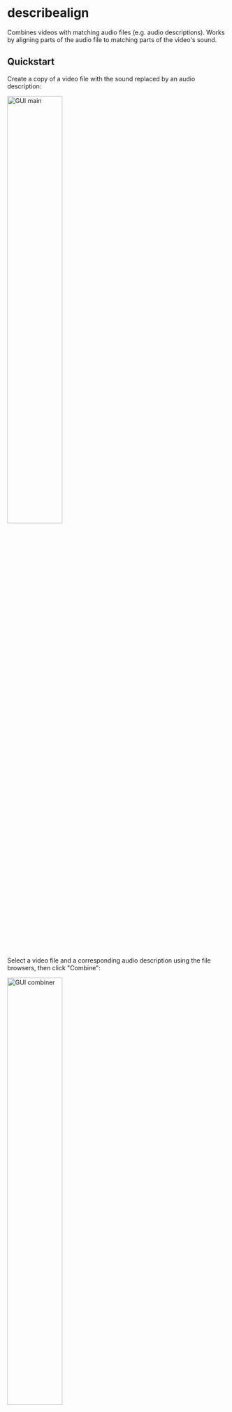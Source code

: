 # describealign
Combines videos with matching audio files (e.g. audio descriptions). Works by aligning parts of the audio file to matching parts of the video's sound.


## Quickstart

Create a copy of a video file with the sound replaced by an audio description:

<img src="https://github.com/julbean/describealign/blob/main/readme_media/describealign_gui_main.PNG" alt="GUI main" align="middle" width="50%"/>

Select a video file and a corresponding audio description using the file browsers, then click "Combine":

<img src="https://github.com/julbean/describealign/blob/main/readme_media/describealign_gui_combiner.PNG" alt="GUI combiner" align="middle" width="50%"/>

The combined media is saved in the folder "videos_with_ad" placed in the directory describealign was run in. The directory that combined media files are saved in can be changed in "Settings":

<img src="https://github.com/julbean/describealign/blob/main/readme_media/describealign_gui_settings.PNG" alt="GUI combiner" align="middle" width="50%"/>

Note: media longer than an hour should only be processed on computers with at least 16 GB of RAM.


## Installation

### package method

This script is compatible with Python versions 3.8 and up. Versions before that won't work (it relies on a recent update to Scipy's linprog).  On Intel-CPU Macs specifically, Python must be one of 3.8, 3.9, or 3.10, as 3.11 and up are not supported by PySide2, which is needed for the Mac GUI.  Non-Intel Macs will need to use the binary.

describealign is available with pip:
```bash
pip install describealign
```
Note: You may need to add the folder Python's pip.exe is in to your system path. It might be something like: "C:/Users/User/AppData/Local/Programs/Python/Python310/Scripts" Don't forget to restart command prompt after updating the PATH!

The GUI can then be opened from console/command prompt in any directory with:
```bash
describealign
```
Note: You may need to add the folder Python's compiled scripts (e.g. describealign.exe) are kept in to your system path. It may be a different folder than pip's, like AppData/Roaming instead of AppData/Local.

### script method

Alternatively, the python script (describealign.py) can be downloaded from here and run directly (with Python 3.8+ on Windows/Linux or 3.8-3.10 on Intel-CPU Mac) after installing the dependencies manually (requirements.txt):
```bash
pip install -r requirements.txt
python3 describealign.py
```

### binary method

The binary methods don't require installing python or messing about with PATH.

Windows and Mac users can instead download and unzip the [latest release](https://github.com/julbean/describealign/releases/latest), then double click on describealign.exe to open the GUI.

Note for Mac binary users: To open the binary, you'll need to ctrl+click (or right click) on the binary, then click "Open" and then click "Open" again in the window that pops up.  This minor annoyance is a result of my unwillingness to pay Apple $100 a year.

### updating

When new versions are released, the pip package can be updated with:
```bash
pip install describealign --upgrade
```

Note: users with multiple python versions may need to use pip3 rather than pip.


## Testing Installation

The installation can be tested on a clip from the 1929 comedy short [Ask Dad](https://archive.org/details/ask_dad), with the first part of an [audio description](https://archive.org/details/MoviesForTheBlind01-askDad) provided by Valerie H. in her podcast [Movies For the Blind.](https://moviesfortheblind.com/) Download the trimmed versions from the test_media folder in this repository, then select them in the GUI:

<img src="https://github.com/julbean/describealign/blob/main/readme_media/describealign_gui_main_filled.PNG" alt="GUI main filled" align="middle" width="50%"/>

This produces two outputs, a new video file "videos_with_ad/ad_ask_dad_trimmed.mp4" and a plot in alignment_plots:

<img src="https://github.com/julbean/describealign/blob/main/readme_media/ask_dad_trimmed.png" alt="Ask Dad Trimmed Alignment" align="middle" width="50%"/>

The plot shows the audio description was already aligned with the video apart from a fixed offset of 199 seconds, which means Valerie starts describing Ask Dad 199 seconds into the episode. The y-scale is so zoomed in that the sub-second dithering of tokens (used to fine-tune alignment) is visible as blue streaks.

If the full video (22 minutes) and audio description (27 minutes) are used instead, describealign runs in about 90 seconds, using up about 3 GB of RAM, and we get the following plot:

<img src="https://github.com/julbean/describealign/blob/main/readme_media/ask_dad.png" alt="Ask Dad Alignment" align="middle" width="50%"/>

This plot shows a number of small pauses in the audio description starting around 10 minutes in, which add up to a total offset of 30 seconds by the end of the video. The jump discontinuities have been smoothed out by stretching the video. The plot also shows which segments of audio would be replaced if --stretch_audio were used. All of the audio would be replaced except for a segment around the 9 minute mark in which the video's original audio would be kept, as the replacement audio would have been too noticably distorted (i.e. more than 10% stretched).

A text version of each plot is saved alongside each image:

```
Main changes needed to video to align it to audio input:
Start Offset: 199.06 seconds
Median Rate Change: 0.00%
Rate change of    0.0% from  0:00:00.00 to  0:09:08.64 aligning with audio from  0:03:19.06 to  0:12:27.67
Rate change of   11.0% from  0:09:08.64 to  0:10:07.34 aligning with audio from  0:12:27.67 to  0:13:20.56
Rate change of    0.4% from  0:10:07.34 to  0:10:51.53 aligning with audio from  0:13:20.56 to  0:14:04.60
Rate change of    4.7% from  0:10:51.53 to  0:13:48.45 aligning with audio from  0:14:04.60 to  0:16:53.65
Rate change of    0.2% from  0:13:48.45 to  0:14:48.80 aligning with audio from  0:16:53.65 to  0:17:53.89
Rate change of    6.4% from  0:14:48.80 to  0:17:42.84 aligning with audio from  0:17:53.89 to  0:20:37.44
Rate change of    0.4% from  0:17:42.84 to  0:18:52.56 aligning with audio from  0:20:37.44 to  0:21:46.88
Rate change of    4.3% from  0:18:52.56 to  0:20:02.88 aligning with audio from  0:21:46.88 to  0:22:54.31
Rate change of   -0.0% from  0:20:02.88 to  0:20:52.45 aligning with audio from  0:22:54.31 to  0:23:43.91
Rate change of   -2.9% from  0:20:52.45 to  0:21:38.09 aligning with audio from  0:23:43.91 to  0:24:30.92
Rate change of   -0.1% from  0:21:38.09 to  0:22:15.77 aligning with audio from  0:24:30.92 to  0:25:08.63
```


## Advanced Usage

### batching

describealign can be given a directory of videos and a directory of audio files rather than individual files. describealign assumes files from the two directories correspond based on their lexicographic order.

Alternatively, multiple files can be selected simultaneously in the GUI's file selectors. The selected Video and Audio files are first sorted in lexicographic order, then corresponded and aligned.

### stretch_audio (audio-to-video alignment)

By default describealign stretches video to fit audio descriptions, but the inverse is also possible: stretching the audio description to fit the video with the "--stretch_audio" argument.  This argument also keeps the video's original audio tracks, adding the audio description as the first track and setting it as the default audio.

### audio-to-audio

Whereas describealign is designed to align video-to-audio, it can also align an audio file to another audio file.

### boost

When using the --stretch_audio argument, describealign also has a few other experimental capabilities, like boosting the volume of audio descriptions relative to the video's sound with the "--boost x" argument, where x is in decibels. "--boost 3" approximately doubles the audio description volume, while "--boost -3" approximately halves it.

### keep_non_ad

The default behavior of --stretch_audio is to replace all or almost all of a video's audio with the audio description file's audio. But the "--keep_non_ad" argument tells describealign to try to only replace audio when the describer is speaking. This can be useful when the audio description has significantly worse sound quality than the video.

### additional arguments

If an alignment isn't working perfectly, the ambitious user can try adjusting a few parameters with arguments described in "--help" and the GUI's Settings tooltips.

### command line interface

describealign can be run without the GUI by specifying input media as positional arguments:
```bash
describealign video.mp4 audio_desc.mp3
```

Note for Mac binary users: The executable is inside the .app and can be run from Terminal with:
```
describealign.app/Contents/MacOS/describealign video.mp4 audio_desc.mp3
```

### module

describealign can also be used as a python module:
```python
import describealign as dal
dal.combine("ask_dad_trimmed.mp4", "ask_dad_moviesfortheblind_ep_01_trimmed.mp3")
```


## Interesting Use Cases

### dub alignment

describealign is robust enough to align media with completely different dialogue, meaning it can align audio dubbed in a different language to the original video.

### lossless video editing

With default settings (i.e. --stretch_audio set to False), describealign doesn't re-encode either the video or audio streams. It aligns them by modifying the timestamps that video frames are shown at, which means no loss in quality. Basic video editing can be done by deleting or stretching segments of a video's sound in Audacity, then running describealign on the original video and the modified audio with --smoothness set low (e.g. 1). The video will be edited losslessly, but the audio can also be edited losslessly by exporting from Audacity as FLAC, then setting --extension to mkv or another container that supports FLAC.

### isolating descriptions for transcription

By using a very high boost value (e.g. --boost 100), the output audio will only contain the audio descriptions and all other sounds will be silenced. Passing the output into [Whisper](https://github.com/openai/whisper) will then create a transcript of just the audio descriptions.



